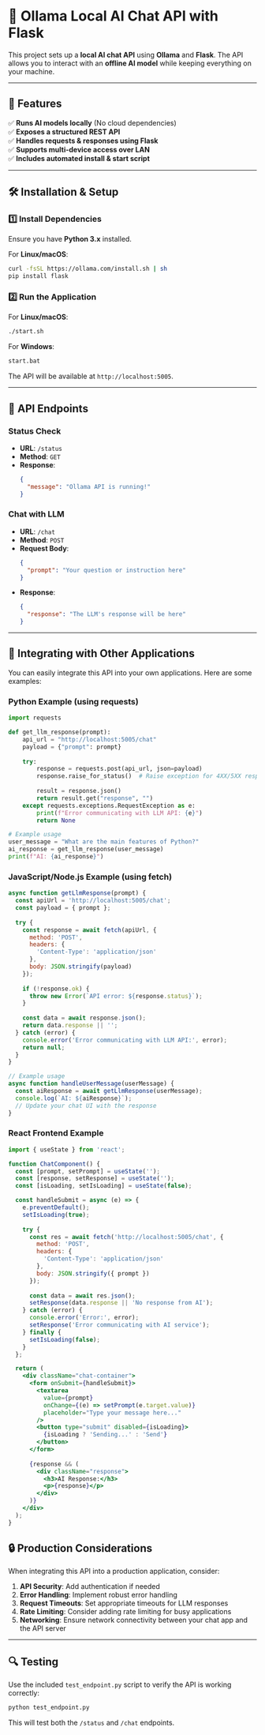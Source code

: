 # 🚀 Ollama Local AI Chat API with Flask

This project sets up a **local AI chat API** using **Ollama** and **Flask**. The API allows you to interact with an **offline AI model** while keeping everything on your machine.

---

## 📌 Features
✅ **Runs AI models locally** (No cloud dependencies)  
✅ **Exposes a structured REST API**  
✅ **Handles requests & responses using Flask**  
✅ **Supports multi-device access over LAN**  
✅ **Includes automated install & start script**  

---

## 🛠 Installation & Setup

### **1️⃣ Install Dependencies**
Ensure you have **Python 3.x** installed.

For **Linux/macOS**:
```sh
curl -fsSL https://ollama.com/install.sh | sh
pip install flask
```

### **2️⃣ Run the Application**
For **Linux/macOS**:
```sh
./start.sh
```

For **Windows**:
```sh
start.bat
```

The API will be available at `http://localhost:5005`.

---

## 🔌 API Endpoints

### Status Check
- **URL**: `/status`
- **Method**: `GET`
- **Response**: 
  ```json
  {
    "message": "Ollama API is running!"
  }
  ```

### Chat with LLM
- **URL**: `/chat`
- **Method**: `POST`
- **Request Body**:
  ```json
  {
    "prompt": "Your question or instruction here"
  }
  ```
- **Response**:
  ```json
  {
    "response": "The LLM's response will be here"
  }
  ```

---

## 🧩 Integrating with Other Applications

You can easily integrate this API into your own applications. Here are some examples:

### Python Example (using requests)

```python
import requests

def get_llm_response(prompt):
    api_url = "http://localhost:5005/chat"
    payload = {"prompt": prompt}
    
    try:
        response = requests.post(api_url, json=payload)
        response.raise_for_status()  # Raise exception for 4XX/5XX responses
        
        result = response.json()
        return result.get("response", "")
    except requests.exceptions.RequestException as e:
        print(f"Error communicating with LLM API: {e}")
        return None

# Example usage
user_message = "What are the main features of Python?"
ai_response = get_llm_response(user_message)
print(f"AI: {ai_response}")
```

### JavaScript/Node.js Example (using fetch)

```javascript
async function getLlmResponse(prompt) {
  const apiUrl = 'http://localhost:5005/chat';
  const payload = { prompt };
  
  try {
    const response = await fetch(apiUrl, {
      method: 'POST',
      headers: {
        'Content-Type': 'application/json'
      },
      body: JSON.stringify(payload)
    });
    
    if (!response.ok) {
      throw new Error(`API error: ${response.status}`);
    }
    
    const data = await response.json();
    return data.response || '';
  } catch (error) {
    console.error('Error communicating with LLM API:', error);
    return null;
  }
}

// Example usage
async function handleUserMessage(userMessage) {
  const aiResponse = await getLlmResponse(userMessage);
  console.log(`AI: ${aiResponse}`);
  // Update your chat UI with the response
}
```

### React Frontend Example

```jsx
import { useState } from 'react';

function ChatComponent() {
  const [prompt, setPrompt] = useState('');
  const [response, setResponse] = useState('');
  const [isLoading, setIsLoading] = useState(false);

  const handleSubmit = async (e) => {
    e.preventDefault();
    setIsLoading(true);
    
    try {
      const res = await fetch('http://localhost:5005/chat', {
        method: 'POST',
        headers: {
          'Content-Type': 'application/json'
        },
        body: JSON.stringify({ prompt })
      });
      
      const data = await res.json();
      setResponse(data.response || 'No response from AI');
    } catch (error) {
      console.error('Error:', error);
      setResponse('Error communicating with AI service');
    } finally {
      setIsLoading(false);
    }
  };

  return (
    <div className="chat-container">
      <form onSubmit={handleSubmit}>
        <textarea 
          value={prompt}
          onChange={(e) => setPrompt(e.target.value)}
          placeholder="Type your message here..."
        />
        <button type="submit" disabled={isLoading}>
          {isLoading ? 'Sending...' : 'Send'}
        </button>
      </form>
      
      {response && (
        <div className="response">
          <h3>AI Response:</h3>
          <p>{response}</p>
        </div>
      )}
    </div>
  );
}
```

## 🔒 Production Considerations

When integrating this API into a production application, consider:

1. **API Security**: Add authentication if needed
2. **Error Handling**: Implement robust error handling
3. **Request Timeouts**: Set appropriate timeouts for LLM responses
4. **Rate Limiting**: Consider adding rate limiting for busy applications
5. **Networking**: Ensure network connectivity between your chat app and the API server

---

## 🔍 Testing

Use the included `test_endpoint.py` script to verify the API is working correctly:

```bash
python test_endpoint.py
```

This will test both the `/status` and `/chat` endpoints.
